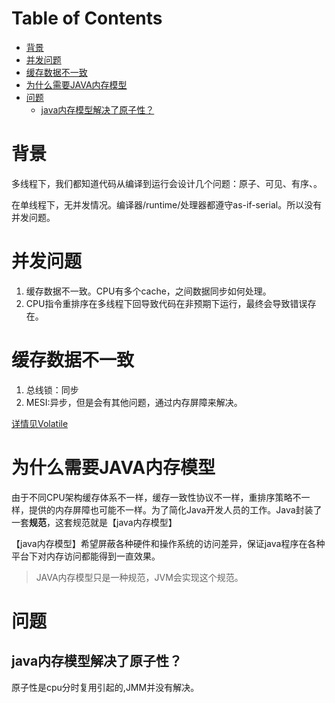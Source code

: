 # Table of Contents

* [背景](#背景)
* [并发问题](#并发问题)
* [缓存数据不一致](#缓存数据不一致)
* [为什么需要JAVA内存模型](#为什么需要java内存模型)
* [问题](#问题)
  * [java内存模型解决了原子性？](#java内存模型解决了原子性)






# 背景

多线程下，我们都知道代码从编译到运行会设计几个问题：原子、可见、有序、。

在单线程下，无并发情况。编译器/runtime/处理器都遵守as-if-serial。所以没有并发问题。



# 并发问题

1. 缓存数据不一致。CPU有多个cache，之间数据同步如何处理。
2. CPU指令重排序在多线程下回导致代码在非预期下运行，最终会导致错误存在。





# 缓存数据不一致

1. 总线锁：同步
2. MESI:异步，但是会有其他问题，通过内存屏障来解决。

[详情见Volatile](Volatile.md)




# 为什么需要JAVA内存模型

由于不同CPU架构缓存体系不一样，缓存一致性协议不一样，重排序策略不一样，提供的内存屏障也可能不一样。为了简化Java开发人员的工作。Java封装了一套**规范**，这套规范就是【java内存模型】

【java内存模型】希望屏蔽各种硬件和操作系统的访问差异，保证java程序在各种平台下对内存访问都能得到一直效果。

> JAVA内存模型只是一种规范，JVM会实现这个规范。



# 问题

## java内存模型解决了原子性？

原子性是cpu分时复用引起的,JMM并没有解决。

